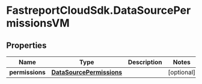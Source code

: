 # FastreportCloudSdk.DataSourcePermissionsVM

## Properties

Name | Type | Description | Notes
------------ | ------------- | ------------- | -------------
**permissions** | [**DataSourcePermissions**](DataSourcePermissions.md) |  | [optional] 


